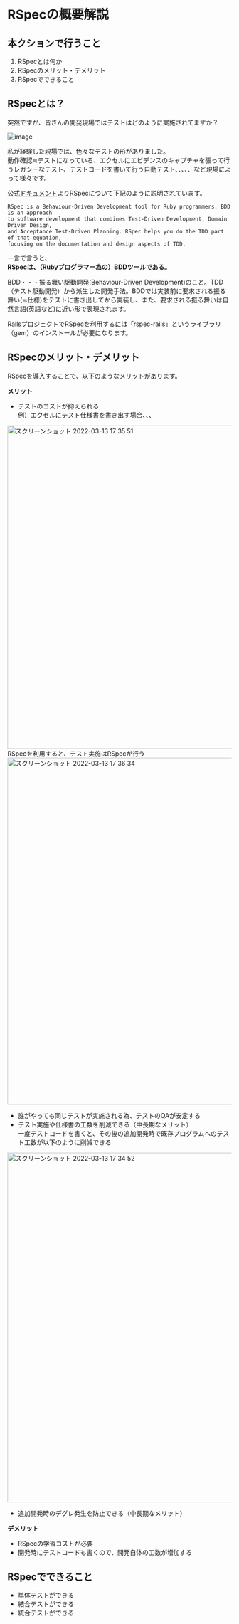 # RSpecの概要解説
## 本クションで行うこと
1. RSpecとは何か
2. RSpecのメリット・デメリット
3. RSpecでできること

## RSpecとは？

突然ですが、皆さんの開発現場ではテストはどのように実施されてますか？  

![image](https://user-images.githubusercontent.com/52161269/157041610-880f46a7-5bc7-4366-bdec-9982b269fa74.png)


私が経験した現場では、色々なテストの形がありました。  
動作確認≒テストになっている、エクセルにエビデンスのキャプチャを張って行うレガシーなテスト、テストコードを書いて行う自動テスト、、、、、など現場によって様々です。


[公式ドキュメント](https://relishapp.com/rspec/)よりRSpecについて下記のように説明されています。
```
RSpec is a Behaviour-Driven Development tool for Ruby programmers. BDD is an approach
to software development that combines Test-Driven Development, Domain Driven Design,
and Acceptance Test-Driven Planning. RSpec helps you do the TDD part of that equation,
focusing on the documentation and design aspects of TDD.
```

一言で言うと、  
**RSpecは、（Rubyプログラマー為の）BDDツールである。**  

BDD・・・振る舞い駆動開発(Behaviour-Driven Development)のこと。TDD（テスト駆動開発）から派生した開発手法。BDDでは実装前に要求される振る舞い(≒仕様)をテストに書き出してから実装し、また、要求される振る舞いは自然言語(英語など)に近い形で表現されます。

RailsプロジェクトでRSpecを利用するには「rspec-rails」というライブラリ（gem）のインストールが必要になります。




## RSpecのメリット・デメリット

RSpecを導入することで、以下のようなメリットがあります。

**メリット**
- テストのコストが抑えられる  
例）エクセルにテスト仕様書を書き出す場合、、、  
<img width="727" alt="スクリーンショット 2022-03-13 17 35 51" src="https://user-images.githubusercontent.com/52161269/158051703-e4f4a393-bbfe-49ab-962e-fb40a1774bc3.png">
    RSpecを利用すると、テスト実施はRSpecが行う
<img width="780" alt="スクリーンショット 2022-03-13 17 36 34" src="https://user-images.githubusercontent.com/52161269/158051719-0c63b87e-37d9-4637-8272-f731c45ec10d.png">


- 誰がやっても同じテストが実施される為、テストのQAが安定する
- テスト実施や仕様書の工数を削減できる（中長期なメリット）  
一度テストコードを書くと、その後の追加開発時で既存プログラムへのテスト工数が以下のように削減できる
<img width="786" alt="スクリーンショット 2022-03-13 17 34 52" src="https://user-images.githubusercontent.com/52161269/158051677-27cbc6fa-d08a-45ee-a41c-43b9d93754e3.png">

- 追加開発時のデグレ発生を防止できる（中長期なメリット）


**デメリット**
- RSpecの学習コストが必要
- 開発時にテストコードも書くので、開発自体の工数が増加する


## RSpecでできること

- 単体テストができる
- 結合テストができる
- 統合テストができる





